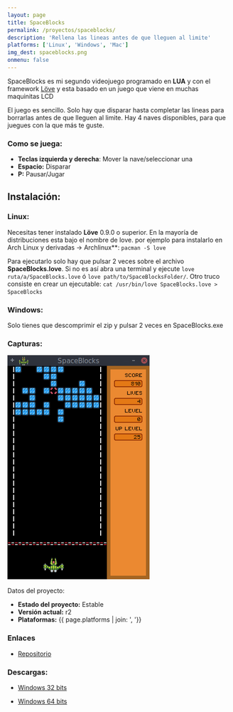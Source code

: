 ```yaml
---
layout: page
title: SpaceBlocks
permalink: /proyectos/spaceblocks/
description: 'Rellena las lineas antes de que lleguen al limite'
platforms: ['Linux', 'Windows', 'Mac']
img_dest: spaceblocks.png
onmenu: false
---
```


SpaceBlocks es mi segundo videojuego programado en **LUA** y con el framework [Löve](http://love2d.org) y esta basado en un juego que viene en muchas maquinitas LCD

El juego es sencillo. Solo hay que disparar hasta completar las lineas para borrarlas antes de que lleguen al limite. Hay 4 naves disponibles, para que juegues con la que más te guste.

### Como se juega:

* **Teclas izquierda y derecha**: Mover la nave/seleccionar una
* **Espacio:** Disparar
* **P:** Pausar/Jugar

## Instalación:

### Linux:
Necesitas tener instalado **Löve** 0.9.0 o superior. En la mayoría de distribuciones esta bajo el nombre de love. por ejemplo para instalarlo en Arch Linux y derivadas -> Archlinux**: `pacman -S love`

Para ejecutarlo solo hay que pulsar 2 veces sobre el archivo **SpaceBlocks.love**. Si no es así abra una terminal y ejecute `love ruta/a/SpaceBlocks.love` ó `love path/to/SpaceBlocksFolder/`.
Otro truco consiste en crear un ejecutable:
`cat /usr/bin/love SpaceBlocks.love > SpaceBlocks`

### Windows:
Solo tienes que descomprimir el zip y pulsar 2 veces en SpaceBlocks.exe

### Capturas:
![Pantalla de juego](https://github.com/son-link/SpaceBlocks/raw/master/screenshot.png)

Datos del proyecto:

* **Estado del proyecto:** Estable
* **Versión actual:** r2
* **Plataformas:** {{ page.platforms | join: ', '}}

### Enlaces

* [Repositorio](https://github.com/son-link/SpaceBlocks)

### Descargas:
* [Windows 32 bits](https://dl.dropboxusercontent.com/u/58286032/juegos/SpaceBlocks/SpaceBlocks-win32.zip)

* [Windows 64 bits](https://dl.dropboxusercontent.com/u/58286032/juegos/SpaceBlocks/SpaceBlocks-win64.zip)
